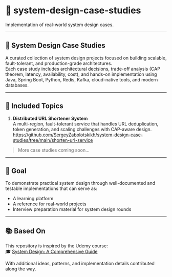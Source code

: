# 🧠 system-design-case-studies

Implementation of real-world system design cases.

---

## 🔧 System Design Case Studies

A curated collection of system design projects focused on building scalable, fault-tolerant, and production-grade architectures.  
Each case study includes architectural decisions, trade-off analysis (CAP theorem, latency, availability, cost), and hands-on implementation using Java, Spring Boot, Python, Redis, Kafka, cloud-native tools, and modern databases.

---

## 📌 Included Topics

1. **Distributed URL Shortener System**  
   A multi-region, fault-tolerant service that handles URL deduplication, token generation, and scaling challenges with CAP-aware design.
   https://github.com/SergeyZabolotskikh/system-design-case-studies/tree/main/shorten-url-service
> More case studies coming soon...

---

## 📂 Goal

To demonstrate practical system design through well-documented and testable implementations that can serve as:
- A learning platform
- A reference for real-world projects
- Interview preparation material for system design rounds

---

## 📚 Based On

This repository is inspired by the Udemy course:  
🎓 [System Design: A Comprehensive Guide](https://www.udemy.com/course/system-design-a-comprehensive-guide)

With additional ideas, patterns, and implementation details contributed along the way.
